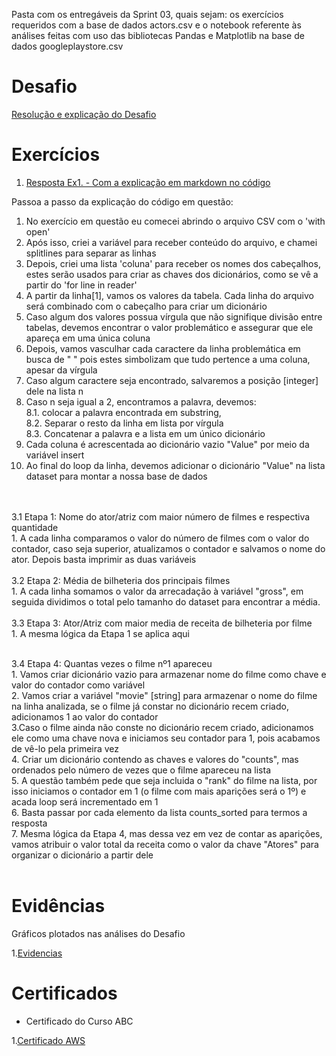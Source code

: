 Pasta com os entregáveis da Sprint 03, quais sejam: os exercícios requeridos com a base de dados actors.csv e o notebook referente às análises feitas com uso das bibliotecas Pandas e Matplotlib na base de dados googleplaystore.csv


# Desafio

[Resolução e explicação do Desafio](/sprint_03/Desafio/desafio.ipynb)

# Exercícios


1. [Resposta Ex1. - Com a explicação em markdown no código](/sprint_03/Exercicio/actors.py)

Passoa a passo da explicação do código em questão:
1. No exercício em questão eu comecei abrindo o arquivo CSV com o 'with open'
2. Após isso, criei a variável para receber conteúdo do arquivo, e chamei splitlines para separar as linhas
3. Depois, criei uma lista 'coluna' para receber os nomes dos cabeçalhos, estes serão usados para criar as chaves dos dicionários, como se vê a partir do 'for line in reader'
4. A partir da linha[1], vamos os valores da tabela. Cada linha do arquivo será combinado com o cabeçalho para criar um dicionário
5. Caso algum dos valores possua vírgula que não signifique divisão entre tabelas, devemos encontrar o valor problemático e assegurar que ele apareça em uma única coluna
6. Depois, vamos vasculhar cada caractere da linha problemática em busca de " " pois estes simbolizam que tudo pertence a uma coluna, apesar da vírgula
7. Caso algum caractere seja encontrado, salvaremos a posição [integer] dele na lista n
8. Caso n seja igual a 2, encontramos a palavra, devemos:
   </br> 8.1. colocar a palavra encontrada em substring,
   </br>8.2. Separar o resto da linha em lista por vírgula
   </br>8.3. Concatenar a palavra e a lista em um único dicionário
9. Cada coluna é acrescentada ao dicionário vazio "Value" por meio da variável insert
10. Ao final do loop da linha, devemos adicionar o dicionário "Value" na lista dataset para montar a nossa base de dados
 </br>
 </br>
3.1 Etapa 1: Nome do ator/atriz com maior número de filmes e respectiva quantidade
 </br>1. A cada linha comparamos o valor do número de filmes com o valor do contador, caso seja superior, atualizamos o contador e salvamos o nome do ator. Depois basta imprimir as duas variáveis
 </br>
 </br>
3.2 Etapa 2: Média de bilheteria dos principais filmes
 </br>1. A cada linha somamos o valor da arrecadação à variável "gross", em seguida dividimos o total pelo tamanho do dataset para encontrar a média.
 </br>
  </br>
3.3 Etapa 3: Ator/Atriz com maior media de receita de bilheteria por filme
 </br>1. A mesma lógica da Etapa 1 se aplica aqui
 </br>
  </br>

3.4 Etapa 4: Quantas vezes o filme nº1 apareceu
 </br>1. Vamos criar dicionário vazio para armazenar nome do filme como chave e valor do contador como variável
 </br>2. Vamos criar a variável "movie" [string] para armazenar o nome do filme na linha analizada, se o filme já constar no dicionário recem criado, adicionamos 1 ao valor do contador
 </br>3.Caso o filme ainda não conste no dicionário recem criado, adicionamos ele como uma chave nova e iniciamos seu contador para 1, pois acabamos de vê-lo pela primeira vez
 </br>4. Criar um dicionário contendo as chaves e valores do "counts", mas ordenados pelo número de vezes que o filme apareceu na lista
 </br>5. A questão também pede que seja incluida o "rank" do filme na lista, por isso iniciamos o contador em 1 (o filme com mais aparições será o 1º) e acada loop será incrementado em 1
 </br>6. Basta passar por cada elemento da lista counts_sorted para termos a resposta
 </br>7. Mesma lógica da Etapa 4, mas dessa vez em vez de contar as aparições, vamos atribuir o valor total da receita como o valor da chave "Atores" para organizar o dicionário a partir dele
 </br>
 </br>




# Evidências


Gráficos plotados nas análises do Desafio


1.[Evidencias](/sprint_03/Evidencias)



# Certificados


- Certificado do Curso ABC
  
1.[Certificado AWS](/sprint_03/Certificados)
